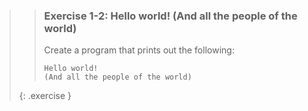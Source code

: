 >> ### Exercise 1-2: Hello world! (And all the people of the world)
>>
>> Create a program that prints out the following:
>>
>> ```output
>> Hello world!
>> (And all the people of the world)
>> ```
>{: .exercise }